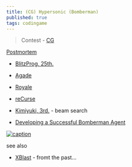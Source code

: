 ```yaml
---
title: (CG) Hypersonic (Bomberman)
published: true
tags: codingame
---
```

> Contest - [CG](https://www.codingame.com/multiplayer/bot-programming/hypersonic)

[Postmortem](https://www.codingame.com/blog/breadth-first-depth-algorithms-hypersonic/?utm_source=codingame&utm_medium=details-page&utm_campaign=cg-blog&utm_content=hypersonic)
- [BlitzProg, 25th.](https://forum.codingame.com/t/hypersonic-feedback-strategy/2067/14)
- [Agade](https://forum.codingame.com/t/hypersonic-feedback-strategy/2067/15)
- [Royale](https://forum.codingame.com/t/hypersonic-feedback-strategy/2067/17)
- [reCurse](https://forum.codingame.com/t/hypersonic-feedback-strategy/2067/19)
- [Kimiyuki, 3rd.](https://forum.codingame.com/t/hypersonic-feedback-strategy/2067/27) - beam search

- [Developing a Successful Bomberman Agent](https://arxiv.org/abs/2203.09608)

[![caption](https://www.codingame.com/blog/wp-content/uploads/2016/10/Screen-Shot-2018-10-11-at-10.21.34.jpg)](https://www.codingame.com/blog/breadth-first-depth-algorithms-hypersonic/?utm_source=codingame&utm_medium=details-page&utm_campaign=cg-blog&utm_content=hypersonic)

see also
- [XBlast](https://xblast.sourceforge.net/) - fromt the past...